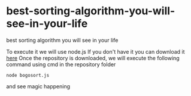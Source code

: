 # best-sorting-algorithm-you-will-see-in-your-life
best sorting algorithm you will see in your life


To execute it we will use node.js
If you don't have it you can download it [here](https://nodejs.org/en)
Once the repository is downloaded, we will execute the following command using cmd in the repository folder

`node bogosort.js`

and see magic happening
